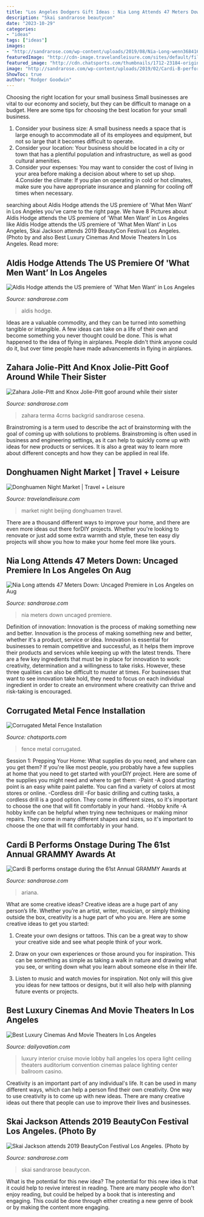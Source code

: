 ```yaml
---
title: "Los Angeles Dodgers Gift Ideas : Nia Long Attends 47 Meters Down: Uncaged Premiere In Los Angeles On Aug"
description: "Skai sandrarose beautycon"
date: "2023-10-29"
categories:
- "ideas"
tags: ["ideas"]
images:
- "http://sandrarose.com/wp-content/uploads/2019/08/Nia-Long-wenn36841653.jpg"
featuredImage: "http://cdn-image.travelandleisure.com/sites/default/files/styles/1600x1000/public/1447869239/donghuamen-night-market-beijing-bj1115.jpg?itok=Bh3NYLFQ"
featured_image: "http://cdn.chatsports.com/thumbnails/1712-23184-original.jpeg"
image: "http://sandrarose.com/wp-content/uploads/2019/02/Cardi-B-performance-Grammy-GettyImages-768x1152.jpg"
ShowToc: true
author: "Rodger Goodwin"
---
```



Choosing the right location for your small business
Small businesses are vital to our economy and society, but they can be difficult to manage on a budget. Here are some tips for choosing the best location for your small business. 
1. Consider your business size: A small business needs a space that is large enough to accommodate all of its employees and equipment, but not so large that it becomes difficult to operate. 
2. Consider your location: Your business should be located in a city or town that has a plentiful population and infrastructure, as well as good cultural amenities. 
3. Consider your expenses: You may want to consider the cost of living in your area before making a decision about where to set up shop. 
4.Consider the climate: If you plan on operating in cold or hot climates, make sure you have appropriate insurance and planning for cooling off times when necessary.

	

		
searching about Aldis Hodge attends the US premiere of &#039;What Men Want’ in Los Angeles you've came to the right page. We have 8 Pictures about Aldis Hodge attends the US premiere of &#039;What Men Want’ in Los Angeles like Aldis Hodge attends the US premiere of &#039;What Men Want’ in Los Angeles, Skai Jackson attends 2019 BeautyCon Festival Los Angeles. (Photo by and also Best Luxury Cinemas And Movie Theaters In Los Angeles. Read more:
		
    
## Aldis Hodge Attends The US Premiere Of &#039;What Men Want’ In Los Angeles

<img loading=lazy src="http://sandrarose.com/wp-content/uploads/2019/01/Aldis-Hodge-wenn35935327.jpg" onerror="this.onerror=null;this.src='https://tse4.mm.bing.net/th?id=OIP.2UlRNBTWfL-Xz-v6kiB4zwHaLH&amp;pid=15.1';" alt="Aldis Hodge attends the US premiere of &#039;What Men Want’ in Los Angeles">

_Source: sandrarose.com_

>aldis hodge. 

	

Ideas are a valuable commodity, and they can be turned into something tangible or intangible. A few ideas can take on a life of their own and become something you never thought could be done. This is what happened to the idea of flying in airplanes. People didn't think anyone could do it, but over time people have made advancements in flying in airplanes.

    
## Zahara Jolie-Pitt And Knox Jolie-Pitt Goof Around While Their Sister

<img loading=lazy src="https://sandrarose.com/wp-content/uploads/2018/12/Zahara-Jolie-Pitt-and-Knox3-550x825.jpg" onerror="this.onerror=null;this.src='https://tse3.mm.bing.net/th?id=OIP.Fe3ABskxilZnwjMJ3DW3kgHaLH&amp;pid=15.1';" alt="Zahara Jolie-Pitt and Knox Jolie-Pitt goof around while their sister">

_Source: sandrarose.com_

>zahara terma 4crns backgrid sandrarose cesena. 

	

Brainstroming is a term used to describe the act of brainstorming with the goal of coming up with solutions to problems. Brainstroming is often used in business and engineering settings, as it can help to quickly come up with ideas for new products or services. It is also a great way to learn more about different concepts and how they can be applied in real life.

    
## Donghuamen Night Market | Travel + Leisure

<img loading=lazy src="http://cdn-image.travelandleisure.com/sites/default/files/styles/1600x1000/public/1447869239/donghuamen-night-market-beijing-bj1115.jpg?itok=Bh3NYLFQ" onerror="this.onerror=null;this.src='https://tse4.mm.bing.net/th?id=OIP.9ioVgRb-elQt8gXSGtKgtQHaEo&amp;pid=15.1';" alt="Donghuamen Night Market | Travel + Leisure">

_Source: travelandleisure.com_

>market night beijing donghuamen travel. 

	

There are a thousand different ways to improve your home, and there are even more ideas out there forDIY projects. Whether you're looking to renovate or just add some extra warmth and style, these ten easy diy projects will show you how to make your home feel more like yours.

    
## Nia Long Attends 47 Meters Down: Uncaged Premiere In Los Angeles On Aug

<img loading=lazy src="http://sandrarose.com/wp-content/uploads/2019/08/Nia-Long-wenn36841653.jpg" onerror="this.onerror=null;this.src='https://tse1.mm.bing.net/th?id=OIP.3c0x9Ihdc1vGDZnpKW9tbwHaLH&amp;pid=15.1';" alt="Nia Long attends 47 Meters Down: Uncaged Premiere in Los Angeles on Aug">

_Source: sandrarose.com_

>nia meters down uncaged premiere. 

	

Definition of innovation: Innovation is the process of making something new and better.
Innovation is the process of making something new and better, whether it's a product, service or idea. Innovation is essential for businesses to remain competitive and successful, as it helps them improve their products and services while keeping up with the latest trends.
There are a few key ingredients that must be in place for innovation to work: creativity, determination and a willingness to take risks. However, these three qualities can also be difficult to muster at times. For businesses that want to see innovation take hold, they need to focus on each individual ingredient in order to create an environment where creativity can thrive and risk-taking is encouraged.

    
## Corrugated Metal Fence Installation

<img loading=lazy src="http://cdn.chatsports.com/thumbnails/1712-23184-original.jpeg" onerror="this.onerror=null;this.src='https://tse1.mm.bing.net/th?id=OIP.cRXPCGaQbDu2wuwNO9QgsQHaFj&amp;pid=15.1';" alt="Corrugated Metal Fence Installation">

_Source: chatsports.com_

>fence metal corrugated. 

	

Session 1: Prepping Your Home: What supplies do you need, and where can you get them?
If you're like most people, you probably have a few supplies at home that you need to get started with yourDIY project. Here are some of the supplies you might need and where to get them:
-Paint -A good starting point is an easy white paint palette. You can find a variety of colors at most stores or online. 
-Cordless drill -For basic drilling and cutting tasks, a cordless drill is a good option. They come in different sizes, so it's important to choose the one that will fit comfortably in your hand. 
-Hobby knife -A hobby knife can be helpful when trying new techniques or making minor repairs. They come in many different shapes and sizes, so it's important to choose the one that will fit comfortably in your hand.

    
## Cardi B Performs Onstage During The 61st Annual GRAMMY Awards At

<img loading=lazy src="http://sandrarose.com/wp-content/uploads/2019/02/Cardi-B-performance-Grammy-GettyImages-768x1152.jpg" onerror="this.onerror=null;this.src='https://tse4.mm.bing.net/th?id=OIP.W1c9f3Qp5IbENWvFDNClrQHaLH&amp;pid=15.1';" alt="Cardi B performs onstage during the 61st Annual GRAMMY Awards at">

_Source: sandrarose.com_

>ariana. 

	

What are some creative ideas?
Creative ideas are a huge part of any person’s life. Whether you’re an artist, writer, musician, or simply thinking outside the box, creativity is a huge part of who you are. Here are some creative ideas to get you started:
1. Create your own designs or tattoos. This can be a great way to show your creative side and see what people think of your work.

2. Draw on your own experiences or those around you for inspiration. This can be something as simple as taking a walk in nature and drawing what you see, or writing down what you learn about someone else in their life.

3. Listen to music and watch movies for inspiration. Not only will this give you ideas for new tattoos or designs, but it will also help with planning future events or projects.


    
## Best Luxury Cinemas And Movie Theaters In Los Angeles

<img loading=lazy src="https://dailyovation.com/wp-content/uploads/2018/04/Screen-Shot-2018-04-07-at-11.54.07-AM.jpg" onerror="this.onerror=null;this.src='https://tse1.mm.bing.net/th?id=OIP.i-rzPYIED3bNsQrQXhITqQHaE8&amp;pid=15.1';" alt="Best Luxury Cinemas And Movie Theaters In Los Angeles">

_Source: dailyovation.com_

>luxury interior cruise movie lobby hall angeles los opera light ceiling theaters auditorium convention cinemas palace lighting center ballroom casino. 

	

Creativity is an important part of any individual's life. It can be used in many different ways, which can help a person find their own creativity. One way to use creativity is to come up with new ideas. There are many creative ideas out there that people can use to improve their lives and businesses.

    
## Skai Jackson Attends 2019 BeautyCon Festival Los Angeles. (Photo By

<img loading=lazy src="https://sandrarose.com/wp-content/uploads/2019/08/Skai-Jackson-wenn36835112.jpg" onerror="this.onerror=null;this.src='https://tse1.mm.bing.net/th?id=OIP.6rAwdPOo7Frf689igsyXvQHaKM&amp;pid=15.1';" alt="Skai Jackson attends 2019 BeautyCon Festival Los Angeles. (Photo by">

_Source: sandrarose.com_

>skai sandrarose beautycon. 

	

What is the potential for this new idea?
The potential for this new idea is that it could help to revive interest in reading. There are many people who don't enjoy reading, but could be helped by a book that is interesting and engaging. This could be done through either creating a new genre of book or by making the content more engaging.

